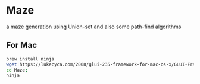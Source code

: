Maze
====

a maze generation using Union-set 
and also some path-find algorithms 


## For Mac

```sh
brew install ninja
wget https://lukecyca.com/2008/glui-235-framework-for-mac-os-x/GLUI-Framework-2.35.tgz  (and install it)
cd Maze; 
ninja 
```

